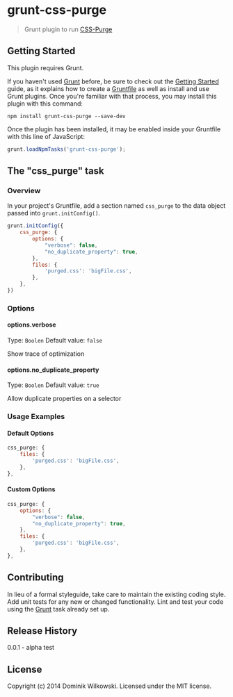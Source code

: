 # grunt-css-purge

> Grunt plugin to run [CSS-Purge](https://github.com/rbtech/css-purge)

## Getting Started
This plugin requires Grunt.

If you haven't used [Grunt](http://gruntjs.com/) before, be sure to check out the [Getting Started](http://gruntjs.com/getting-started) guide,
as it explains how to create a [Gruntfile](http://gruntjs.com/sample-gruntfile) as well as install and use Grunt plugins. Once you're familiar
with that process, you may install this plugin with this command:

```shell
npm install grunt-css-purge --save-dev
```

Once the plugin has been installed, it may be enabled inside your Gruntfile with this line of JavaScript:

```js
grunt.loadNpmTasks('grunt-css-purge');
```

## The "css_purge" task

### Overview
In your project's Gruntfile, add a section named `css_purge` to the data object passed into `grunt.initConfig()`.

```js
grunt.initConfig({
	css_purge: {
		options: {
			"verbose": false,
			"no_duplicate_property": true,
		},
		files: {
			'purged.css': 'bigFile.css',
		},
	},
})
```

### Options

#### options.verbose
Type: `Boolen`
Default value: `false`

Show trace of optimization

#### options.no_duplicate_property
Type: `Boolen`
Default value: `true`

Allow duplicate properties on a selector

### Usage Examples

#### Default Options

```js
css_purge: {
	files: {
		'purged.css': 'bigFile.css',
	},
},
```

#### Custom Options

```js
css_purge: {
	options: {
		"verbose": false,
		"no_duplicate_property": true,
	},
	files: {
		'purged.css': 'bigFile.css',
	},
},
```

## Contributing
In lieu of a formal styleguide, take care to maintain the existing coding style.
Add unit tests for any new or changed functionality. Lint and test your code using the [Grunt](http://gruntjs.com/) task already set up.

## Release History
0.0.1 - alpha test

## License
Copyright (c) 2014 Dominik Wilkowski. Licensed under the MIT license.